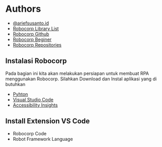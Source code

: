 
# Authors
- [@ariefsusanto.id](https://github.com/ariefsusanto-id)
- [Robocorp Library List](https://github.com/robocorp/rpaframework)
- [Robocorp Github](https://github.com/robocorp)
- [Robocorp Beginer](https://robocorp.com/docs/courses/beginners-course)
- [Robocorp Repositories](https://github.com/orgs/robocorp/repositories)


## Instalasi Robocorp
Pada bagian ini kita akan melakukan persiapan untuk membuat RPA menggunakan Robocorp. Silahkan Download dan Instal aplikasi yang di butuhkan
- [Pyhton](https://www.python.org/ftp/python/3.12.0/python-3.12.0-amd64.exe)
- [Visual Studio Code](https://code.visualstudio.com/sha/download?build=stable&os=win32-x64-user)
- [Accessibility Insights](https://accessibilityinsights.io/downloads)

## Install Extension VS Code
- Robocorp Code
- Robot Framework Language